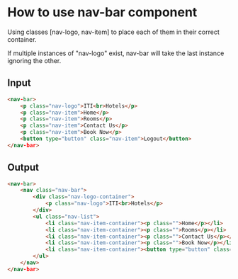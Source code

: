 # How to use nav-bar component

Using classes [nav-logo, nav-item] to place each of them in their correct container.

If multiple instances of "nav-logo" exist, nav-bar will take the last instance ignoring the other.

## Input

```HTML
<nav-bar>
    <p class="nav-logo">ITI<br>Hotels</p>
    <p class="nav-item">Home</p>
    <p class="nav-item">Rooms</p>
    <p class="nav-item">Contact Us</p>
    <p class="nav-item">Book Now</p>
    <button type="button" class="nav-item">Logout</button>
</nav-bar>
```

## Output

```HTML
<nav-bar>
    <nav class="nav-bar">
        <div class="nav-logo-container">
            <p class="nav-logo">ITI<br>Hotels</p>
        </div>
        <ul class="nav-list">
            <li class="nav-item-container"><p class="">Home</p></li>
            <li class="nav-item-container"><p class="">Rooms</p></li>
            <li class="nav-item-container"><p class="">Contact Us</p></li>
            <li class="nav-item-container"><p class="">Book Now</p></li>
            <li class="nav-item-container"><button type="button" class="button">Logout</button></li>
        </ul>
    </nav>
</nav-bar>
```

